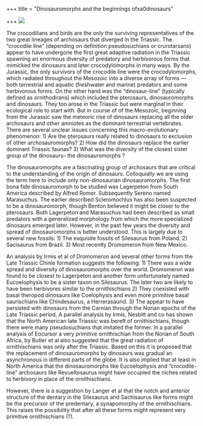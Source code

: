 +++
title = "Dinosauromorphs and the beginnings ofxa0dinosaurs"

+++
[![](https://i2.wp.com/bp2.blogger.com/_ZhvcTTaaD_4/RqGmYR_WxfI/AAAAAAAAAMs/HA5HBG9_pew/s320/dinosauromorphs.jpg)](http://bp2.blogger.com/_ZhvcTTaaD_4/RqGmYR_WxfI/AAAAAAAAAMs/HA5HBG9_pew/s1600-h/dinosauromorphs.jpg)

The crocodilians and birds are the only the surviving representatives of
the two great lineages of archosaurs that diverged in the Triassic. The
“crocodile line” (depending on definition pseudosuchians or
crurotarsans) appear to have undergone the first great adaptive
radiation in the Triassic spawning an enormous diversity of predatory
and herbivorous forms that mimicked the dinosaurs and later
crocodylomorphs in many ways. By the Jurassic, the only survivors of the
crocodile line were the crocodylomorphs, which radiated throughout the
Mesozoic into a diverse array of forms — both terrestrial and aquatic
(freshwater and marine) predators and some herbivorous forms. On the
other hand was the “dinosaur-line” (typically defined as ornithodirans)
which included the pterosaurs, dinosauromorphs and dinosaurs. They too
arose in the Triassic but were marginal in their ecological role to
start with. But in course of of the Mesozoic, beginning from the
Jurassic saw the meteoric rise of dinosaurs replacing all the older
archosaurs and other amniotes as the dominant terrestrial vertebrates.
There are several unclear issues concerning this macro-evolutionary
phenomenon: 1) Are the pterosaurs really related to dinosaurs to
exclusion of other archosauromorphs? 2) How did the dinosaurs replace
the earlier dominant Triassic faunas? 3) What was the diversity of the
closest sister group of the dinosaurs– the dinosauromorphs ?

The dinosauromorphs are a fascinating group of archosaurs that are
critical to the understanding of the origin of dinosaurs. Colloquially
we are using the term here to include only non-dinosaurian
dinosauromorphs. The first bona fide dinosauromorph to be studied was
Lagerpeton from South America described by Alfred Romer. Subsequently
Sereno named Marasuchus. The earlier described Scleromochlus has also
been suspected to be a dinosauromorph, though Benton believed it might
be closer to the pterosaurs. Both Lagerpeton and Marasuchus had been
described as small predators with a generalized morphology from which
the more specialized dinosaurs emerged later. However, in the past few
years the diversity and spread of dinosauromorphs is better understood.
This is largely due to several new fossils: 1) The exquisite fossils of
Silesaurus from Poland. 2) Sacisaurus from Brazil. 3) Most recently
Dromomeron from New Mexico.

An analysis by Irmis et al of Dromomeron and several other forms from
the Late Triassic Chinle formation suggests the following: 1) There was
a wide spread and diversity of dinosauromorphs over the world.
Dromomeron was found to be closest to Lagerpeton and another form
unfortunately named Eucoelophysis to be a sister taxon on Silesaurus.
The later two are likely to have been herbivores similar to the
ornithischians 2) They coexisted with basal theropod dinosaurs like
Coelophysis and even more primitive basal saurischians like
Chindesaurus, a Herrerasaurid. 3) The appear to have persisted with
dinosaurs from the Carnian through the Norian epochs of the Late
Triassic period. A parallel analysis by Irmis, Nesbitt and co has shown
that the North American late Triassic was bereft of ornithischians,
though there were many pseudosuchians that imitated the former. In a
parallel analysis of Eocursor a very primitive ornithischian from the
Norian of South Africa, by Butler et al also suggested that the great
radiation of ornithischians was only after the Triassic. Based on this
it is proposed that the replacement of dinosauromorphs by dinosaurs was
gradual an asynchronous in different parts of the globe. It is also
implied that at least in North America that the dinosauromorphs like
Eucoelophysis and “crocodile-line” archosaurs like Revueltosaurus might
have occupied the niches related to herbivory in place of the
ornithischians.

However, there is a suggestion by Langer et al that the notch and
anterior structure of the dentary in the Silesaurus and Sachisaurus like
forms might be the precursor of the predentary, a synapomorphy of the
ornithischians. This raises the possibility that after all these forms
might represent very primitive ornithischians (?).
